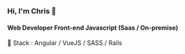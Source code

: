 ### Hi, I'm Chris 👋

#### Web Developer Front-end Javascript (Saas / On-premise)

 🔭 Stack : Angular / VueJS / SASS / Rails
